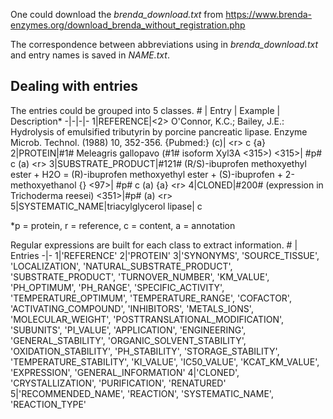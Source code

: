 One could download the *brenda_download.txt* from https://www.brenda-enzymes.org/download_brenda_without_registration.php

The correspondence between abbreviations using in *brenda_download.txt* and entry names is saved in *NAME.txt*.

## Dealing with entries
The entries could be grouped into 5 classes.
\# | Entry | Example | Description*
-|-|-|-
1|REFERENCE|<2> O'Connor, K.C.; Bailey, J.E.: Hydrolysis of emulsified tributyrin by porcine pancreatic lipase. Enzyme Microb. Technol. (1988) 10, 352-356. {Pubmed:} (c)| \<r\> c {a}
2|PROTEIN|#1# Meleagris gallopavo   (#1# isoform Xyl3A <315>) <315>| #p# c (a) \<r\>
3|SUBSTRATE_PRODUCT|#121# (R/S)-ibuprofen methoxyethyl ester + H2O = (R)-ibuprofen methoxyethyl ester + (S)-ibuprofen + 2-methoxyethanol {} <97>| #p# c (a) {a} \<r\>
4|CLONED|#200# (expression in Trichoderma reesei) <351>|#p# (a) \<r\>
5|SYSTEMATIC_NAME|triacylglycerol lipase| c

*p = protein, r = reference, c = content, a = annotation

Regular expressions are built for each class to extract information.
\# | Entries
-|-
1|'REFERENCE'
2|'PROTEIN'
3|'SYNONYMS',  'SOURCE_TISSUE',  'LOCALIZATION', 'NATURAL_SUBSTRATE_PRODUCT', 'SUBSTRATE_PRODUCT',                     'TURNOVER_NUMBER', 'KM_VALUE', 'PH_OPTIMUM', 'PH_RANGE', 'SPECIFIC_ACTIVITY',                      'TEMPERATURE_OPTIMUM', 'TEMPERATURE_RANGE', 'COFACTOR', 'ACTIVATING_COMPOUND', 'INHIBITORS', 'METALS_IONS',                     'MOLECULAR_WEIGHT', 'POSTTRANSLATIONAL_MODIFICATION', 'SUBUNITS', 'PI_VALUE',                     'APPLICATION', 'ENGINEERING', 'GENERAL_STABILITY', 'ORGANIC_SOLVENT_STABILITY',                     'OXIDATION_STABILITY', 'PH_STABILITY', 'STORAGE_STABILITY', 'TEMPERATURE_STABILITY', 'KI_VALUE',                     'IC50_VALUE', 'KCAT_KM_VALUE', 'EXPRESSION', 'GENERAL_INFORMATION'
4|'CLONED', 'CRYSTALLIZATION', 'PURIFICATION', 'RENATURED'
5|'RECOMMENDED_NAME', 'REACTION', 'SYSTEMATIC_NAME', 'REACTION_TYPE'
